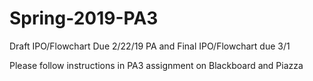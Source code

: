 # Spring-2019-PA3
Draft IPO/Flowchart Due 2/22/19
PA and Final IPO/Flowchart due 3/1

Please follow instructions in PA3 assignment on Blackboard and Piazza

